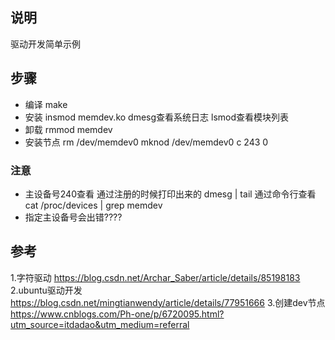 ## 说明
驱动开发简单示例

## 步骤
- 编译
make
- 安装
insmod memdev.ko
dmesg查看系统日志 
lsmod查看模块列表
- 卸载
rmmod memdev
- 安装节点
rm /dev/memdev0
mknod /dev/memdev0 c 243 0  

### 注意
- 主设备号240查看
通过注册的时候打印出来的 dmesg | tail
通过命令行查看 cat /proc/devices | grep memdev
- 指定主设备号会出错????

## 参考
1.字符驱动
https://blog.csdn.net/Archar_Saber/article/details/85198183
2.ubuntu驱动开发
https://blog.csdn.net/mingtianwendy/article/details/77951666
3.创建dev节点
https://www.cnblogs.com/Ph-one/p/6720095.html?utm_source=itdadao&utm_medium=referral
